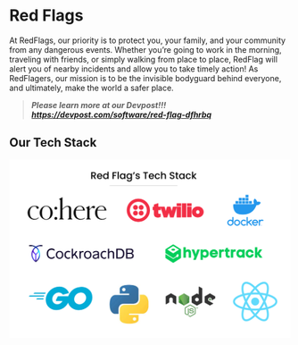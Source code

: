 # Red Flags

At RedFlags, our priority is to protect you, your family, and your community from any dangerous events. Whether you’re going to work in the morning, traveling with friends, or simply walking from place to place, RedFlag will alert you of nearby incidents and allow you to take timely action! As RedFlagers, our mission is to be the invisible bodyguard behind everyone, and ultimately, make the world a safer place.

> ***Please learn more at our Devpost!!! https://devpost.com/software/red-flag-dfhrbq***

## Our Tech Stack
![](./stack.png)




